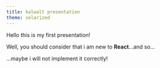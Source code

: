 ```yaml
---
title: kalwalt presentation
theme: solarized
---
```

Hello this is my first presentation!

<!--s-->

Well, you should consider that i am new to **React**...and so...

<!--s-->

...maybe i will not implement it correctly!
